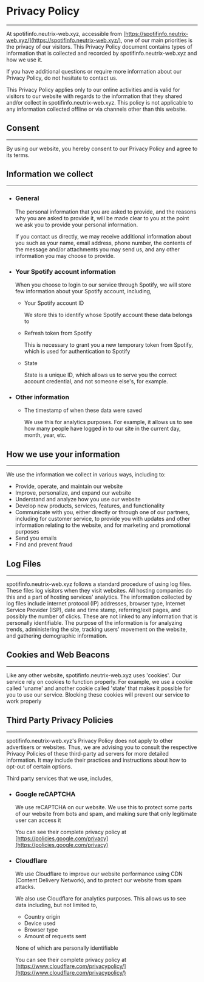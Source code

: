 # Privacy Policy
---

At spotifinfo.neutrix-web.xyz, accessible from [https://spotifinfo.neutrix-web.xyz/](https://spotifinfo.neutrix-web.xyz/), one of our main priorities is the privacy of our visitors. This Privacy Policy document contains types of information that is collected and recorded by spotifinfo.neutrix-web.xyz and how we use it.

If you have additional questions or require more information about our Privacy Policy, do not hesitate to contact us.

This Privacy Policy applies only to our online activities and is valid for visitors to our website with regards to the information that they shared and/or collect in spotifinfo.neutrix-web.xyz. This policy is not applicable to any information collected offline or via channels other than this website.

## Consent
---

By using our website, you hereby consent to our Privacy Policy and agree to its terms.

## Information we collect
---

* ### General

  The personal information that you are asked to provide, and the reasons why you are asked to provide it, will be made clear to you at the point we ask you to provide your personal information.

  If you contact us directly, we may receive additional information about you such as your name, email address, phone number, the contents of the message and/or attachments you may send us, and any other information you may choose to provide.

* ### Your Spotify account information

  When you choose to login to our service through Spotify, we will store few information about your Spotify account, including,

  * Your Spotify account ID

    We store this to identify whose Spotify account these data belongs to

  * Refresh token from Spotify

    This is necessary to grant you a new temporary token from Spotify, which is used for authentication to Spotify

  * State

    State is a unique ID, which allows us to serve you the correct account credential, and not someone else's, for example.

* ### Other information

  * The timestamp of when these data were saved

    We use this for analytics purposes. For example, it allows us to see how many people have logged in to our site in the current day, month, year, etc.

## How we use your information
---

We use the information we collect in various ways, including to:

* Provide, operate, and maintain our website
* Improve, personalize, and expand our website
* Understand and analyze how you use our website
* Develop new products, services, features, and functionality
* Communicate with you, either directly or through one of our partners, including for customer service, to provide you with updates and other information relating to the website, and for marketing and promotional purposes
* Send you emails
* Find and prevent fraud

## Log Files
---

spotifinfo.neutrix-web.xyz follows a standard procedure of using log files. These files log visitors when they visit websites. All hosting companies do this and a part of hosting services' analytics. The information collected by log files include internet protocol (IP) addresses, browser type, Internet Service Provider (ISP), date and time stamp, referring/exit pages, and possibly the number of clicks. These are not linked to any information that is personally identifiable. The purpose of the information is for analyzing trends, administering the site, tracking users' movement on the website, and gathering demographic information.

## Cookies and Web Beacons
---

Like any other website, spotifinfo.neutrix-web.xyz uses 'cookies'. Our service rely on cookies to function properly. For example, we use a cookie called 'uname' and another cookie called 'state' that makes it possible for you to use our service. Blocking these cookies will prevent our service to work properly

## Third Party Privacy Policies
---

spotifinfo.neutrix-web.xyz's Privacy Policy does not apply to other advertisers or websites. Thus, we are advising you to consult the respective Privacy Policies of these third-party ad servers for more detailed information. It may include their practices and instructions about how to opt-out of certain options.

Third party services that we use, includes, 

* ### Google reCAPTCHA

  We use reCAPTCHA on our website. We use this to protect some parts of our website from bots and spam, and making sure that only legitimate user can access it

  You can see their complete privacy policy at [https://policies.google.com/privacy](https://policies.google.com/privacy)

* ### Cloudflare
  
  We use Cloudflare to improve our website performance using CDN (Content Delivery Network), and to protect our website from spam attacks.

  We also use Cloudflare for analytics purposes. This allows us to see data including, but not limited to,

  * Country origin
  * Device used
  * Browser type
  * Amount of requests sent

  None of which are personally identifiable
  
  You can see their complete privacy policy at [https://www.cloudflare.com/privacypolicy/](https://www.cloudflare.com/privacypolicy/)